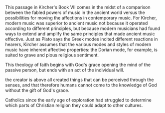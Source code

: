 <!--- ch2 , on Kircher -->
This passage in Kircher's Book VII comes in the midst of a comparison between
the fabled powers of music in the ancient world versus the possibilities for
moving the affections in contemporary music. 
For Kircher, modern music was superior to ancient music not because it operated
according to different principles, but because modern musicians had found ways
to extend and amplify the same principles that made ancient music effective. 
Just as Plato says the Greek modes incited different reactions in hearers,
Kircher assumes that the various modes and styles of modern music have inherent
affective properties: the Dorian mode, for example, is suited to grave and pious
religious sentiment. 

<!--- on danger of subjective experience -->
This theology of faith begins with God's grace opening the mind of the passive
person, but ends with an act of the individual will. 

the creator is above all created things that can be perceived through the
senses, and that therefore humans cannot come to the knowledge of God without
the gift of God's grace.  

<!--- on intercultural encounter -->
Catholics since the early age of exploration had struggled to determine which
parts of Christian religion they could adapt to other cultures. 
